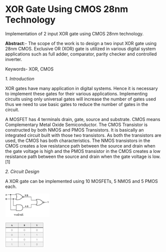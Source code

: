 # XOR Gate Using CMOS 28nm Technology
Implementation of 2 input XOR gate using CMOS 28nm technology.

**Abstract**:- The scope of the work is to design a two input XOR gate using 28nm CMOS. Exclusive OR (XOR) gate is utilized in various digital system applications such as full adder, comparator, parity checker and controlled inverter.

Keywords- XOR, CMOS


*1. Introduction*

XOR gates have many application in digital systems. Hence it is necessary to implement these gates for their various applications. Implementing circuits using only universal gates will increase the number of gates used thus we need to use basic gates to reduce the number of gates in the circuit.

A MOSFET has 4 terminals drain, gate, source and substrate. CMOS means Complementary Metal Oxide Semiconductor. The CMOS Transistor is constructed by both NMOS and PMOS Transistors. It is basically an integrated circuit built with those two transistors. As both the transistors are used, the CMOS has both characteristics. The NMOS transistors in the CMOS creates a low resistance path between the source and drain when the gate voltage is high and the PMOS transistor in the CMOS creates a low resistance path between the source and drain when the gate voltage is low. [1]

*2. Circuit Design*

A XOR gate can be implemented using 10 MOSFETs, 5 NMOS and 5 PMOS each.

![Logical Block Diagram of XOR Gate](Xor.png) 

![Truth Table](XORTT.png)

